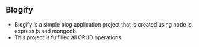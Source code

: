 ## Blogify

- Blogify is a simple blog application project that is created using node js, express js and mongodb.
- This project is fulfilled all CRUD operations.
